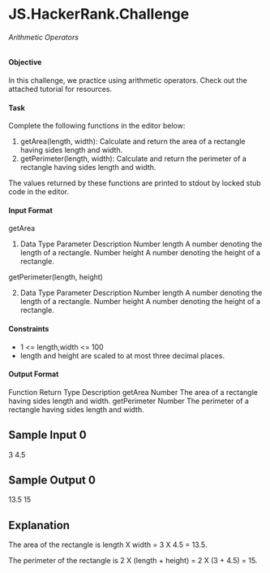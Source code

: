 # JS.HackerRank.Challenge

###### Arithmetic Operators

#### Objective

In this challenge, we practice using arithmetic operators. Check out the attached tutorial for resources.

#### Task

Complete the following functions in the editor below:

1. getArea(length, width): Calculate and return the area of a rectangle having sides length and width.
2. getPerimeter(length, width): Calculate and return the perimeter of a rectangle having sides length and width.

The values returned by these functions are printed to stdout by locked stub code in the editor.

#### Input Format

getArea

1. Data      Type    	Parameter	Description
   Number	   length	  A number denoting the length of a rectangle.
   Number	   height	  A number denoting the height of a rectangle.
  
getPerimeter(length, height)

2. Data     Type	  Parameter	Description
   Number	  length	A number denoting the length of a rectangle.
   Number	  height	A number denoting the height of a rectangle.
   
#### Constraints

* 1 <= length,width <= 100
* length and height are scaled to at most three decimal places.

#### Output Format

Function   	  Return Type	   Description
getArea     	Number	       The area of a rectangle having sides length and width.
getPerimeter	Number	       The perimeter of a rectangle having sides length and width.

## Sample Input 0

3
4.5

## Sample Output 0

13.5
15

## Explanation
The area of the rectangle is length X width = 3 X 4.5 = 13.5.

The perimeter of the rectangle is 2 X (length + height) = 2 X (3 + 4.5) = 15.


